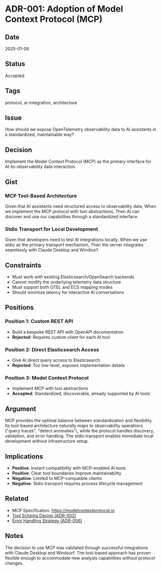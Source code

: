 # ADR-001: Adoption of Model Context Protocol (MCP)

## Date
2025-01-06

## Status
Accepted

## Tags
protocol, ai-integration, architecture

## Issue
How should we expose OpenTelemetry observability data to AI assistants in a standardized, maintainable way?

## Decision
Implement the Model Context Protocol (MCP) as the primary interface for AI-to-observability data interaction.

## Gist
### MCP Tool-Based Architecture
Given that AI assistants need structured access to observability data,
When we implement the MCP protocol with tool abstractions,
Then AI can discover and use our capabilities through a standardized interface.

### Stdio Transport for Local Development
Given that developers need to test AI integrations locally,
When we use stdio as the primary transport mechanism,
Then the server integrates seamlessly with Claude Desktop and Windsurf.

## Constraints
- Must work with existing Elasticsearch/OpenSearch backends
- Cannot modify the underlying telemetry data structure
- Must support both OTEL and ECS mapping modes
- Should minimize latency for interactive AI conversations

## Positions
### Position 1: Custom REST API
- Build a bespoke REST API with OpenAPI documentation
- **Rejected**: Requires custom client for each AI tool

### Position 2: Direct Elasticsearch Access
- Give AI direct query access to Elasticsearch
- **Rejected**: Too low-level, exposes implementation details

### Position 3: Model Context Protocol
- Implement MCP with tool abstractions
- **Accepted**: Standardized, discoverable, already supported by AI tools

## Argument
MCP provides the optimal balance between standardization and flexibility. Its tool-based architecture naturally maps to observability operations ("query traces", "detect anomalies"), while the protocol handles discovery, validation, and error handling. The stdio transport enables immediate local development without infrastructure setup.

## Implications
- **Positive**: Instant compatibility with MCP-enabled AI tools
- **Positive**: Clear tool boundaries improve maintainability
- **Negative**: Limited to MCP-compatible clients
- **Negative**: Stdio transport requires process lifecycle management

## Related
- MCP Specification: https://modelcontextprotocol.io
- [Tool Schema Design (ADR-002)](./002-direct-query-philosophy.md)
- [Error Handling Strategy (ADR-006)](./006-error-handling-philosophy.md)

## Notes
The decision to use MCP was validated through successful integrations with Claude Desktop and Windsurf. The tool-based approach has proven flexible enough to accommodate new analysis capabilities without protocol changes.
